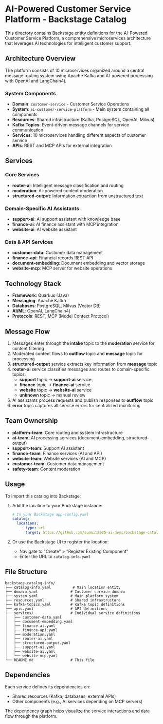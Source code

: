# AI-Powered Customer Service Platform - Backstage Catalog

This directory contains Backstage entity definitions for the AI-Powered Customer Service Platform, a comprehensive microservices architecture that leverages AI technologies for intelligent customer support.

## Architecture Overview

The platform consists of 10 microservices organized around a central message routing system using Apache Kafka and AI-powered processing with OpenAI and LangChain4j.

### System Components

- **Domain**: `customer-service` - Customer Service Operations
- **System**: `ai-customer-service-platform` - Main system containing all components
- **Resources**: Shared infrastructure (Kafka, PostgreSQL, OpenAI, Milvus)
- **Kafka Topics**: Event-driven message channels for service communication
- **Services**: 10 microservices handling different aspects of customer service
- **APIs**: REST and MCP APIs for external integration

## Services

### Core Services
- **router-ai**: Intelligent message classification and routing
- **moderation**: AI-powered content moderation
- **structured-output**: Information extraction from unstructured text

### Domain-Specific AI Assistants
- **support-ai**: AI support assistant with knowledge base
- **finance-ai**: AI finance assistant with MCP integration
- **website-ai**: AI website assistant

### Data & API Services
- **customer-data**: Customer data management
- **finance-api**: Financial records REST API
- **document-embedding**: Document embedding and vector storage
- **website-mcp**: MCP server for website operations

## Technology Stack

- **Framework**: Quarkus (Java)
- **Messaging**: Apache Kafka
- **Databases**: PostgreSQL, Milvus (Vector DB)
- **AI/ML**: OpenAI, LangChain4j
- **Protocols**: REST, MCP (Model Context Protocol)

## Message Flow

1. Messages enter through the **intake** topic to the **moderation** service for content filtering
2. Moderated content flows to **outflow** topic and **message** topic for processing
3. **structured-output** service extracts key information from **message** topic
4. **router-ai** service classifies messages and routes to domain-specific topics:
   - **support** topic → **support-ai** service
   - **finance** topic → **finance-ai** service  
   - **website** topic → **website-ai** service
   - **unknown** topic → manual review
5. AI assistants process requests and publish responses to **outflow** topic
6. **error** topic captures all service errors for centralized monitoring

## Team Ownership

- **platform-team**: Core routing and system infrastructure
- **ai-team**: AI processing services (document-embedding, structured-output)
- **support-team**: Support AI assistant
- **finance-team**: Finance services (AI and API)
- **website-team**: Website services (AI and MCP)
- **customer-team**: Customer data management
- **safety-team**: Content moderation

## Usage

To import this catalog into Backstage:

1. Add the location to your Backstage instance:
   ```yaml
   # In your Backstage app-config.yaml
   catalog:
     locations:
       - type: url
         target: https://github.com/summit2025-ai-demo/backstage-catalog-info/blob/main/catalog-info.yaml
   ```

2. Or use the Backstage UI to register the location:
   - Navigate to "Create" > "Register Existing Component"
   - Enter the URL to `catalog-info.yaml`

## File Structure

```
backstage-catalog-info/
├── catalog-info.yaml          # Main location entity
├── domain.yaml               # Customer service domain
├── system.yaml               # Main platform system
├── resources.yaml            # Shared infrastructure
├── kafka-topics.yaml         # Kafka topic definitions
├── apis.yaml                 # API definitions
├── services/                 # Individual service definitions
│   ├── customer-data.yaml
│   ├── document-embedding.yaml
│   ├── finance-ai.yaml
│   ├── finance-api.yaml
│   ├── moderation.yaml
│   ├── router-ai.yaml
│   ├── structured-output.yaml
│   ├── support-ai.yaml
│   ├── website-ai.yaml
│   └── website-mcp.yaml
└── README.md                 # This file
```

## Dependencies

Each service defines its dependencies on:
- Shared resources (Kafka, databases, external APIs)
- Other components (e.g., AI services depending on MCP servers)

The dependency graph helps visualize the service interactions and data flow through the platform. 